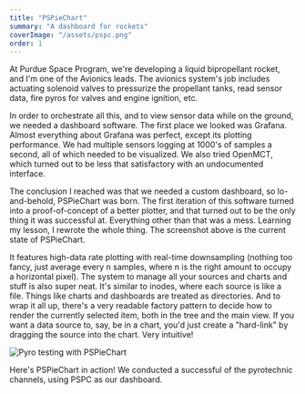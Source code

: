 ```yaml
---
title: "PSPieChart"
summary: "A dashboard for rockets"
coverImage: "/assets/pspc.png"
order: 1
---
```


At Purdue Space Program, we're developing a liquid bipropellant rocket, and I'm one of the Avionics leads. The avionics system's job includes actuating solenoid valves to pressurize the propellant tanks, read sensor data, fire pyros for valves and engine ignition, etc.

In order to orchestrate all this, and to view sensor data while on the ground, we needed a dashboard software. The first place we looked was Grafana. Almost everything about Grafana was perfect, except its plotting performance. We had multiple sensors logging at 1000's of samples a second, all of which needed to be visualized. We also tried OpenMCT, which turned out to be less that satisfactory with an undocumented interface.

The conclusion I reached was that we needed a custom dashboard, so lo-and-behold, PSPieChart was born. The first iteration of this software turned into a proof-of-concept of a better plotter, and that turned out to be the only thing it was successful at. Everything other than that was a mess. Learning my lesson, I rewrote the whole thing. The screenshot above is the current state of PSPieChart.

It features high-data rate plotting with real-time downsampling (nothing too fancy, just average every n samples, where n is the right amount to occupy a horizontal pixel). The system to manage all your sources and charts and stuff is also super neat. It's similar to inodes, where each source is like a file. Things like charts and dashboards are treated as directories. And to wrap it all up, there's a very readable factory pattern to decide how to render the currently selected item, both in the tree and the main view. If you want a data source to, say, be in a chart, you'd just create a "hard-link" by dragging the source into the chart. Very intuitive!

![Pyro testing with PSPieChart](/assets/pyrotest.jpg)

Here's PSPieChart in action! We conducted a successful of the pyrotechnic channels, using PSPC as our dashboard.
